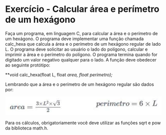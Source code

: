 # Exercício - Calcular área e perímetro de um hexágono

Faça um programa, em linguagem C, para calcular a área e o perímetro de um hexágono. O programa deve implementar uma função chamada calc_hexa que calcula a área e o perímetro de um hexágono regular de lado L. O programa deve solicitar ao usuário o lado do polígono, calcular e imprimir a área e o perímetro do polígono. O programa termina quando for digitado um valor negativo qualquer para o lado. A função deve obedecer ao seguinte protótipo:

**void calc_hexa(float L, float *area, float *perimetro);**

Lembrando que a área e o perímetro de um hexágono regular são dados por:

![fórmulas para cálculo de área e perímetro](calAreaCalPerimetro.png)

Para os cálculos, obrigatoriamente você deve utilizar as funções sqrt e pow da biblioteca math.h.